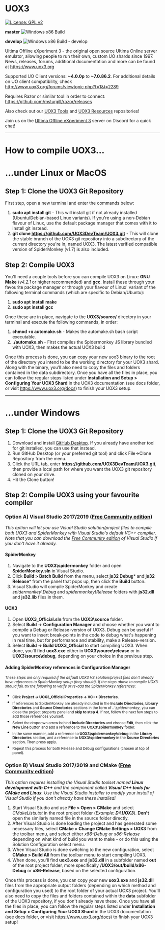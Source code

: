 # UOX3
[![License: GPL v2](https://img.shields.io/badge/License-GPL%20v2-blue.svg)](https://www.gnu.org/licenses/old-licenses/gpl-2.0.en.html)

**master** ![Windows x86 Build](https://github.com/UOX3DevTeam/UOX3/workflows/Windows%20x86%20Build/badge.svg?branch=master)

**develop** ![Windows x86 Build - develop](https://github.com/UOX3DevTeam/UOX3/workflows/Windows%20x86%20Build/badge.svg?branch=develop)

Ultima Offline eXperiment 3 - the original open source Ultima Online server emulator, allowing people to run their own, custom UO shards since 1997. News, releases, forums, additional documentation and more can be found at https://www.uox3.org

Supported UO Client versions: **~4.0.0p** to **~7.0.86.2**. For additional details on UO client compatibility, check http://www.uox3.org/forums/viewtopic.php?f=1&t=2289

Requires Razor or similar tool in order to connect: https://github.com/msturgill/razor/releases

Also check out our [UOX3 Tools](https://github.com/UOX3DevTeam/UOX3-Tools) and [UOX3 Resources](https://github.com/UOX3DevTeam/UOX3-Resources) repositories!

Join us on the [Ultima Offline eXperiment 3](https://discord.gg/uBAXxhF) server on Discord for a quick chat!

---

# How to compile UOX3...
# ...under Linux or MacOS
## Step 1: Clone the UOX3 Git Repository
First step, open a new terminal and enter the commands below:

1) **sudo apt install git** - This will install git if not already installed (Ubuntu/Debian-based Linux variants). If you're using a non-Debian flavour of Linux, use the default package manager that comes with it to install git instead.
2) **git clone https://github.com/UOX3DevTeam/UOX3.git** - This will clone the stable branch of the UOX3 git repository into a subdirectory of the current directory you're in, named UOX3. The latest verified compatible version of SpiderMonkey (v1.7) is also included.

## Step 2: Compile UOX3
You'll need a couple tools before you can compile UOX3 on Linux: **GNU Make** (*v4.2.1* or higher recommended) and **gcc**. Install these through your favourite package manager or through your flavour of Linux' variant of the following terminal commands (which are specific to Debian/Ubuntu):

1) **sudo apt install make**
2) **sudo apt install gcc**

Once these are in place, navigate to the **UOX3/source/** directory in your terminal and execute the following commands, in order:

1) **chmod +x automake.sh** - Makes the automake.sh bash script executable.
2) **./automake.sh** - First compiles the Spidermonkey JS library bundled with UOX3, then makes the actual UOX3 build

Once this process is done, you can copy your new uox3 binary to the root of the directory you intend to be the working directory for your UOX3 shard. Along with the binary, you'll also need to copy the files and folders contained in the data subdirectory. Once you have all the files in place, you can follow the regular steps listed under **Installation and Setup > Configuring Your UOX3 Shard** in the UOX3 documentation (see docs folder, or visit https://www.uox3.org/docs) to finish your UOX3 setup.

---

# ...under Windows
## Step 1: Clone the UOX3 Git Repository
1) Download and install [GitHub Desktop](https://desktop.githubc.om). If you already have another tool for git installed, you can use that instead.
2) Run GitHub Desktop (or your preferred git tool) and click File->Clone Repository from the menu.
3) Click the URL tab, enter **https://github.com/UOX3DevTeam/UOX3.git**, then provide a local path for where you want the UOX3 git repository cloned on your drive.
4) Hit the Clone button!

## Step 2: Compile UOX3 using your favourite compiler
### Option A) Visual Studio 2017/2019 ([Free Community edition](https://visualstudio.microsoft.com/downloads/))
*This option will let you use Visual Studio solution/project files to compile both UOX3 and SpiderMonkey with Visual Studio's default VC++ compiler. Note that you can download the [Free Community edition](https://visualstudio.microsoft.com/downloads/) of Visual Studio if you don't have it already.*

#### SpiderMonkey ####
1) Navigate to the **UOX3\spidermonkey** folder and open **SpiderMonkey.sln** in Visual Studio.
2) Click **Build > Batch Build** from the menu, select **js32 Debug*** and **js32 Release*** from the panel that pops up, then click the **Build** button.
3) Visual Studio will compile SpiderMonkey and create *spidermonkey\Debug* and *spidermonkey\Release* folders with **js32.dll** and **js32.lib** files in them.

#### UOX3 ####
1) Open **UOX3_Official.sln** from the **UOX3\source** folder.
2) Select **Build -> Configuration Manager** and choose whether you want to compile a Debug or Release-version of UOX3. Debug can be useful if you want to insert break-points in the code to debug what's happening in real time, but for performance and stability, make a Release-version.
3) Select **Build -> Build UOX3_Official** to start compiling UOX3. When done, you'll find **uox3.exe** either in **UOX3\source\release** or in **UOX3\source\debug**, depending on your choice in the previous step.

#### Adding SpiderMonkey references in Configuration Manager ####
<sub>*These steps are only required if the default UOX3 VS solution/project files don't already have references to SpiderMonkey setup (they should). If the steps above to compile UOX3 should fail, try the following to verify or re-add the SpiderMonkey references:*</sub>
* <sub>Click **Project -> UOX3_Official Properties -> VC++ Directories**.</sub>
* <sub>If references to SpiderMonkey are already included in the **Include Directories**, **Library Directories** and **Source Directories** sections in the form of *..\spidermonkey*, you can close the project property panel and **skip to step 4**. If not, follow the next few steps to add those references yourself.</sub>
* <sub>Select the dropdown arrow behind **Include Directories** and choose **Edit**, then click the **New Line** button and add a reference to the **UOX3\spidermonkey** folder.</sub>
* <sub>In the same manner, add a reference to **UOX3\spidermonkey\debug** in the **Library Directories** section, and a reference to **UOX3\spidermonkey** in the **Source Directories** section. Then press apply.</sub>
* <sub> Repeat this process for both Release and Debug configurations (chosen at top of panel).</sub>

### Option B) Visual Studio 2017/2019 and CMake ([Free Community edition](https://visualstudio.microsoft.com/downloads/))
*This option requires installing the Visual Studio toolset named **Linux development with C++** and the component called **Visual C++ tools for CMake and Linux**. Use the Visual Studio Installer to modify your install of Visual Studio if you don't already have these installed!*

1) Start Visual Studio and use **File > Open > CMake** and select *CMakeLists.txt* in the root project folder (*Example: **D:\UOX3***). **Don't** open the similarly named file in the source folder directly.
2) After Visual Studio is done loading the project and has generated some necessary files, select **CMake > Change CMake Settings > UOX3** from the toolbar menu, and select either *x86-Debug* or *x86-Release* depending on what kind of build you want to make - or do this using the Solution Configuration select menu.
3) When Visual Studio is done switching to the new configuration, select **CMake > Build All** from the toolbar menu to start compiling UOX3.
4) When done, you'll find **uox3.exe** and **js32.dll** in a subfolder named **out** of the root project folder, more specifically **/UOX3/out/build/x86-Debug** or **x86-Release**, based on the selected configuration.

Once this process is done, you can copy your new **uox3.exe** and **js32.dll** files from the appropriate output folders (depending on which method and configuration you used) to the root folder of your actual UOX3 project. You'll also need to copy the files and folders contained within the **data** subfolder of the UOX3 repository, if you don't already have these. Once you have all the files in place, you can follow the regular steps listed under **Installation and Setup > Configuring Your UOX3 Shard** in the UOX3 documentation (see docs folder, or visit https://www.uox3.org/docs) to finish your UOX3 setup!
